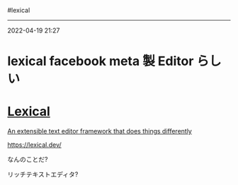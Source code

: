 #lexical

---
2022-04-19  21:27

# lexical  facebook meta 製 Editor らしい


<div class="rich-link-card-container"><a class="rich-link-card" href="https://lexical.dev/" target="_blank">
	<div class="rich-link-image-container">
		<div class="rich-link-image" style="background-image: url('https://lexical.dev/img/favicon.ico')">
	</div>
	</div>
	<div class="rich-link-card-text">
		<h1 class="rich-link-card-title">Lexical</h1>
		<p class="rich-link-card-description">
		An extensible text editor framework that does things differently
		</p>
		<p class="rich-link-href">
		https://lexical.dev/
		</p>
	</div>
</a></div>

なんのことだ?

リッチテキストエディタ?
